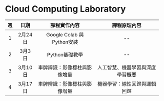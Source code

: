# Cloud Computing Laboratory
 
| 週 | 日期 | 課程實作內容 | 課程原理內容 |
| :----: | :----: | :----: | :----: | 
| 1 | 2月24日 | Google Colab 與 Python安裝 | -- |
| 2 | 3月3日 | Python基礎教學 | -- |
| 3 | 3月10日 | 車牌辨識：影像標柱與影像增量 | 人工智慧、機器學習與深度學習概要 |
| 4 | 3月17日 | 車牌辨識：影像標柱與影像增量 | 機器學習：線性回歸與邏輯回歸 |
